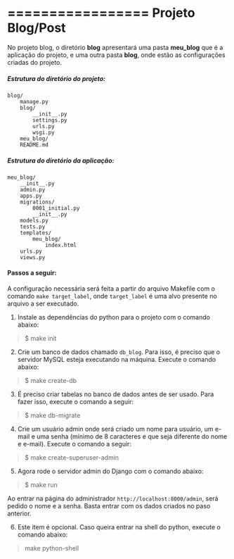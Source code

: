=================
Projeto Blog/Post
=================

No projeto blog, o diretório **blog** apresentará uma pasta **meu_blog** que é a aplicação do projeto, e uma outra pasta **blog**, onde estão as configurações criadas do projeto. 

##### Estrutura do diretório do projeto:
```
blog/
	manage.py
	blog/
		__init__.py
		settings.py
		urls.py
		wsgi.py
	meu_blog/
	README.md
```

##### Estrutura do diretório da aplicação:
```
meu_blog/
	__init__.py
	admin.py
	apps.py
	migrations/
		0001_initial.py
		__init__.py
	models.py
	tests.py
	templates/
		meu_blog/
			index.html
	urls.py
	views.py
```

#### Passos a seguir:

A configuração necessária será feita a partir do arquivo Makefile com o comando `make target_label`, onde `target_label` é uma alvo presente no arquivo a ser executado. 

1. Instale as dependências do python para o projeto com o comando abaixo:

> $ make init

2. Crie um banco de dados chamado `db_blog`. Para isso, é preciso que o servidor MySQL esteja executando na máquina. Execute o comando abaixo:

> $ make create-db

3. É preciso criar tabelas no banco de dados antes de ser usado. Para fazer isso, execute o comando a seguir:

> $ make db-migrate

4. Crie um usuário admin onde será criado um nome para usuário, um e-mail e uma senha (mínimo de 8 caracteres e que seja diferente do nome e e-mail). Execute o comando a seguir:

> $ make create-superuser-admin

5. Agora rode o servidor admin do Django com o comando abaixo:

> $ make run

Ao entrar na página do administrador `http://localhost:8000/admin`, será pedido o nome e a senha. Basta entrar com os dados criados no paso anterior.

6. Este item é opcional. Caso queira entrar na shell do python, execute o comando abaixo:

> make python-shell


